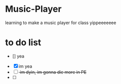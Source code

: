 # Music-Player
learning to make a music player for class yippeeeeeee
# to do list
- [] yea
- [x] im yea
- [ ] <del> im dyin, im gonna die more in PE <del>
- [ ] 